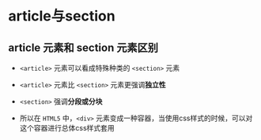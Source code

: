 # article与section

## article 元素和 section 元素区别

+ `<article>` 元素可以看成特殊种类的 `<section>` 元素

+ `<article>` 元素比 `<section>` 元素更强调**独立性**

+ `<section>` 强调**分段或分块**

+ 所以在 `HTML5` 中，`<div>` 元素变成一种容器，当使用css样式的时候，可以对这个容器进行总体css样式套用
